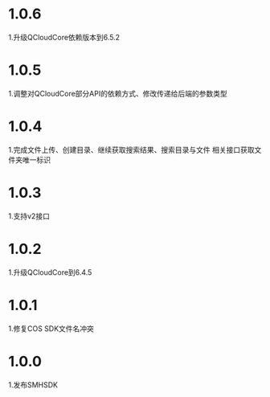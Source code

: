 # 1.0.6
1.升级QCloudCore依赖版本到6.5.2

# 1.0.5
1.调整对QCloudCore部分API的依赖方式、修改传递给后端的参数类型

# 1.0.4
1.完成文件上传、创建目录、继续获取搜索结果、搜索目录与文件 相关接口获取文件夹唯一标识

# 1.0.3   
1.支持v2接口

# 1.0.2   
1.升级QCloudCore到6.4.5

# 1.0.1   
1.修复COS SDK文件名冲突

# 1.0.0   
1.发布SMHSDK
